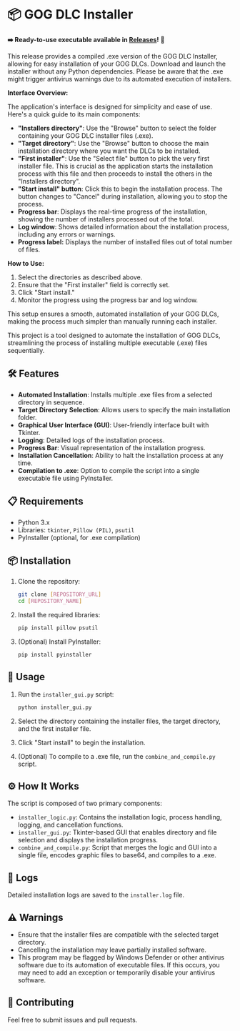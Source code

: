 # 📦 GOG DLC Installer

**➡️ Ready-to-use executable available in [Releases](https://github.com/yoxan101/gog-dlc-installer/releases/tag/alpha)!** 🚀

This release provides a compiled .exe version of the GOG DLC Installer, allowing for easy installation of your GOG DLCs. Download and launch the installer without any Python dependencies. Please be aware that the .exe might trigger antivirus warnings due to its automated execution of installers.

**Interface Overview:**

The application's interface is designed for simplicity and ease of use. Here's a quick guide to its main components:

-   **"Installers directory"**: Use the "Browse" button to select the folder containing your GOG DLC installer files (.exe).
-   **"Target directory"**: Use the "Browse" button to choose the main installation directory where you want the DLCs to be installed.
-   **"First installer"**: Use the "Select file" button to pick the very first installer file. This is crucial as the application starts the installation process with this file and then proceeds to install the others in the "Installers directory".
-   **"Start install" button**: Click this to begin the installation process. The button changes to "Cancel" during installation, allowing you to stop the process.
-   **Progress bar**: Displays the real-time progress of the installation, showing the number of installers processed out of the total.
-   **Log window**: Shows detailed information about the installation process, including any errors or warnings.
-   **Progress label:** Displays the number of installed files out of total number of files.

**How to Use:**

1.  Select the directories as described above.
2.  Ensure that the "First installer" field is correctly set.
3.  Click "Start install."
4.  Monitor the progress using the progress bar and log window.

This setup ensures a smooth, automated installation of your GOG DLCs, making the process much simpler than manually running each installer.

This project is a tool designed to automate the installation of GOG DLCs, streamlining the process of installing multiple executable (.exe) files sequentially.

## 🛠️ Features

-   **Automated Installation**: Installs multiple .exe files from a selected directory in sequence.
-   **Target Directory Selection**: Allows users to specify the main installation folder.
-   **Graphical User Interface (GUI)**: User-friendly interface built with Tkinter.
-   **Logging**: Detailed logs of the installation process.
-   **Progress Bar**: Visual representation of the installation progress.
-   **Installation Cancellation**: Ability to halt the installation process at any time.
-   **Compilation to .exe**: Option to compile the script into a single executable file using PyInstaller.

## 📋 Requirements

-   Python 3.x
-   Libraries: `tkinter`, `Pillow (PIL)`, `psutil`
-   PyInstaller (optional, for .exe compilation)

## 📦 Installation

1.  Clone the repository:

    ```bash
    git clone [REPOSITORY_URL]
    cd [REPOSITORY_NAME]
    ```

2.  Install the required libraries:

    ```bash
    pip install pillow psutil
    ```

3.  (Optional) Install PyInstaller:

    ```bash
    pip install pyinstaller
    ```

## 🚀 Usage

1.  Run the `installer_gui.py` script:

    ```bash
    python installer_gui.py
    ```

2.  Select the directory containing the installer files, the target directory, and the first installer file.
3.  Click "Start install" to begin the installation.
4.  (Optional) To compile to a .exe file, run the `combine_and_compile.py` script.

## ⚙️ How It Works

The script is composed of two primary components:

-   `installer_logic.py`: Contains the installation logic, process handling, logging, and cancellation functions.
-   `installer_gui.py`: Tkinter-based GUI that enables directory and file selection and displays the installation progress.
-   `combine_and_compile.py`: Script that merges the logic and GUI into a single file, encodes graphic files to base64, and compiles to a .exe.

## 📄 Logs

Detailed installation logs are saved to the `installer.log` file.

## ⚠️ Warnings

-   Ensure that the installer files are compatible with the selected target directory.
-   Cancelling the installation may leave partially installed software.
-   This program may be flagged by Windows Defender or other antivirus software due to its automation of executable files. If this occurs, you may need to add an exception or temporarily disable your antivirus software.

## 🤝 Contributing

Feel free to submit issues and pull requests.